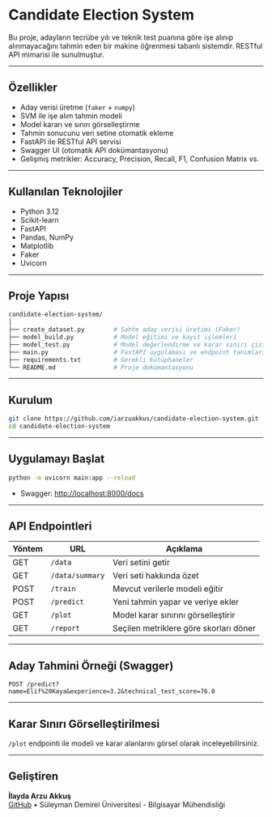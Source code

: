 #  Candidate Election System

Bu proje, adayların tecrübe yılı ve teknik test puanına göre işe alınıp alınmayacağını tahmin eden bir makine öğrenmesi tabanlı sistemdir. RESTful API mimarisi ile sunulmuştur.

---

##  Özellikler

- Aday verisi üretme (`faker` + `numpy`)
- SVM ile işe alım tahmin modeli
- Model kararı ve sınırı görselleştirme
- Tahmin sonucunu veri setine otomatik ekleme
- FastAPI ile RESTful API servisi
- Swagger UI (otomatik API dokümantasyonu)
- Gelişmiş metrikler: Accuracy, Precision, Recall, F1, Confusion Matrix vs.

---

##  Kullanılan Teknolojiler

- Python 3.12
- Scikit-learn
- FastAPI
- Pandas, NumPy
- Matplotlib
- Faker
- Uvicorn

---

##  Proje Yapısı

```bash
candidate-election-system/
│
├── create_dataset.py        # Sahte aday verisi üretimi (Faker)
├── model_build.py           # Model eğitimi ve kayıt işlemleri
├── model_test.py            # Model değerlendirme ve karar sınırı çizimi
├── main.py                  # FastAPI uygulaması ve endpoint tanımları
├── requirements.txt         # Gerekli kütüphaneler
└── README.md                # Proje dokümantasyonu
```

---

##  Kurulum

```bash
git clone https://github.com/iarzuakkus/candidate-election-system.git
cd candidate-election-system
```

---

##  Uygulamayı Başlat

```bash
python -m uvicorn main:app --reload
```

- Swagger: [http://localhost:8000/docs](http://localhost:8000/docs)

---

##  API Endpointleri

| Yöntem | URL             | Açıklama                             |
|--------|------------------|--------------------------------------|
| GET    | `/data`          | Veri setini getir                    |
| GET    | `/data/summary`  | Veri seti hakkında özet              |
| POST   | `/train`         | Mevcut verilerle modeli eğitir       |
| POST   | `/predict`       | Yeni tahmin yapar ve veriye ekler    |
| GET    | `/plot`          | Model karar sınırını görselleştirir  |
| GET    | `/report`        | Seçilen metriklere göre skorları döner |

---

##  Aday Tahmini Örneği (Swagger)

```http
POST /predict?name=Elif%20Kaya&experience=3.2&technical_test_score=76.0
```

---

##  Karar Sınırı Görselleştirilmesi

`/plot` endpointi ile modeli ve karar alanlarını görsel olarak inceleyebilirsiniz.

---

##  Geliştiren

**İlayda Arzu Akkuş**  
[GitHub](https://github.com/iarzuakkus) • Süleyman Demirel Üniversitesi - Bilgisayar Mühendisliği

